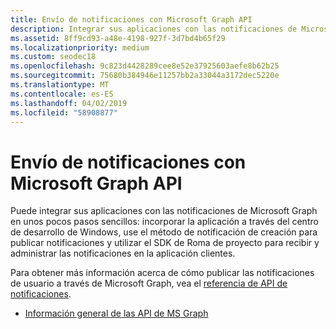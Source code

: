 ```yaml
---
title: Envío de notificaciones con Microsoft Graph API
description: Integrar sus aplicaciones con las notificaciones de Microsoft Graph en unos pocos pasos sencillos.
ms.assetid: 8ff9cd93-a48e-4198-927f-3d7bd4b65f29
ms.localizationpriority: medium
ms.custom: seodec18
ms.openlocfilehash: 9c823d4428289cee8e52e37925603aefe8b62b25
ms.sourcegitcommit: 75680b384946e11257bb2a33044a3172dec5220e
ms.translationtype: MT
ms.contentlocale: es-ES
ms.lasthandoff: 04/02/2019
ms.locfileid: "58908877"
---
```

# <a name="sending-notifications-using-microsoft-graph-apis"></a>Envío de notificaciones con Microsoft Graph API

Puede integrar sus aplicaciones con las notificaciones de Microsoft Graph en unos pocos pasos sencillos: incorporar la aplicación a través del centro de desarrollo de Windows, use el método de notificación de creación para publicar notificaciones y utilizar el SDK de Roma de proyecto para recibir y administrar las notificaciones en la aplicación clientes.

Para obtener más información acerca de cómo publicar las notificaciones de usuario a través de Microsoft Graph, vea el [referencia de API de notificaciones](https://developer.microsoft.com/graph/docs/api-reference/beta/resources/notifications-api-overview).

* [Información general de las API de MS Graph](https://developer.microsoft.com/en-us/graph/docs/concepts/notifications-concept-overview)
